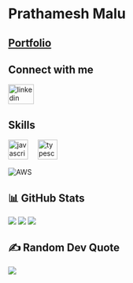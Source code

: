 # Prathamesh Malu

## [Portfolio](https://prathamalu.xyz)


## Connect with me

<div align="left">
  <a href="https://www.linkedin.com/in/prathamesh-malu-53655321a/" target="_blank">
    <img src="https://raw.githubusercontent.com/maurodesouza/profile-readme-generator/master/src/assets/icons/social/linkedin/default.svg" width="52" height="40" alt="linkedin logo" />
  </a>

## Skills

<div align="left">
  <img src="https://cdn.jsdelivr.net/gh/devicons/devicon/icons/javascript/javascript-original.svg" height="40" alt="javascript logo" />
  <img width="12" />
  <img src="https://cdn.jsdelivr.net/gh/devicons/devicon/icons/typescript/typescript-original.svg" height="40" alt="typescript logo" />
  <img width="12" />
</div> 

![AWS](https://img.shields.io/badge/AWS-%23FF9900.svg?style=for-the-badge&logo=amazon-aws&logoColor=white)

## 📊 GitHub Stats

![](https://github-readme-stats.vercel.app/api?username=pmalu9211&theme=dark&hide_border=true&include_all_commits=true&count_private=false)
![](https://github-readme-streak-stats.herokuapp.com/?user=pmalu9211&theme=dark&hide_border=true)
![](https://github-readme-stats.vercel.app/api/top-langs/?username=pmalu9211&theme=dark&hide_border=true&include_all_commits=true&count_private=false&layout=compact)

## ✍️ Random Dev Quote

![](https://quotes-github-readme.vercel.app/api?type=horizontal&theme=radical)
